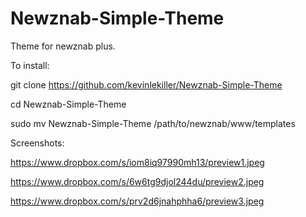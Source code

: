 Newznab-Simple-Theme
====================

Theme for newznab plus.

To install:

git clone https://github.com/kevinlekiller/Newznab-Simple-Theme

cd Newznab-Simple-Theme

sudo mv Newznab-Simple-Theme /path/to/newznab/www/templates


Screenshots:

https://www.dropbox.com/s/iom8iq97990mh13/preview1.jpeg

https://www.dropbox.com/s/6w6tg9djol244du/preview2.jpeg

https://www.dropbox.com/s/prv2d6jnahphha6/preview3.jpeg
